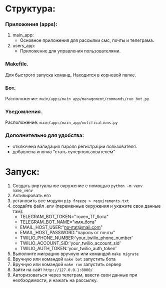 # Структура:

### Приложения (apps):
1. main_app:
   - Основное приложения для рассылки смс, почты и телеграма.
2. users_app:
   - Приложение для управления пользователями.

### Makefile.
Для быстрого запуска команд. Находится в корневой папке.
### Бот.
Расположение: `main/apps/main_app/management/commands/run_bot.py`
### Уведомления.
Расположение: `main/apps/main_app/notifications.py`
### Дополнительно для удобства:
- отключена валидация пароля регистрации пользователя.
- добавлена кнопка "стать суперпользователем"


# Запуск:
1. Создать виртуальное окружение с помощью `python -m venv name_venv`
2. Активировать его
3. установить все модули `pip freeze > requirements.txt`
4. создайте файл .env (переменные окружения и укажите свои данные там):
   - TELEGRAM_BOT_TOKEN="токен_ТГ_бота"
   - TELEGRAM_BOT_NAME="имя_бота"
   - EMAIL_HOST_USER:"почтаt@mail.com"
   - EMAIL_HOST_PASSWORD:"пароль от почты"
   - TWILIO_PHONE_NUMBER:'your_twilio_phone_number'
   - TWILIO_ACCOUNT_SID:'your_twilio_account_sid'
   - TWILIO_AUTH_TOKEN:'your_twilio_auth_token'
5. Выполните миграцию вручную или командой `make migrate`
6. Вручную или командой `make bot` запустить бота
6. Вручную или командой `make run` запустить сервер
7. Зайти на сайт `http://127.0.0.1:8000/`
8. Авторизоваться через телеграм, ввести свои данные при необходимости, и нажать на рассылку.
